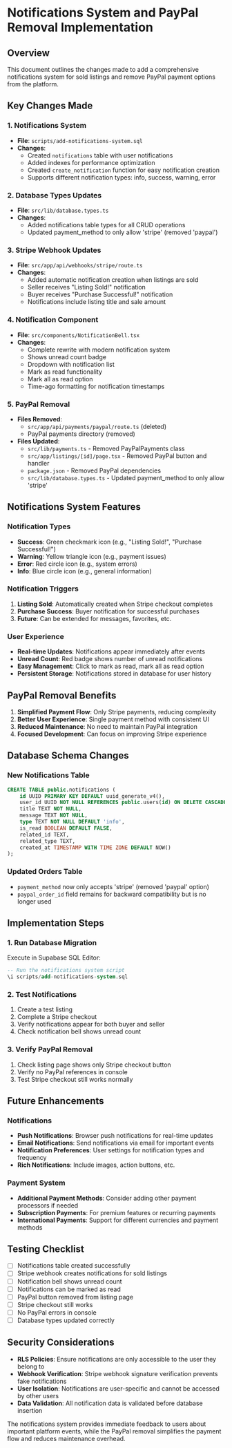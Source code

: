 # Notifications System and PayPal Removal Implementation

## Overview
This document outlines the changes made to add a comprehensive notifications system for sold listings and remove PayPal payment options from the platform.

## Key Changes Made

### 1. Notifications System
- **File**: `scripts/add-notifications-system.sql`
- **Changes**: 
  - Created `notifications` table with user notifications
  - Added indexes for performance optimization
  - Created `create_notification` function for easy notification creation
  - Supports different notification types: info, success, warning, error

### 2. Database Types Updates
- **File**: `src/lib/database.types.ts`
- **Changes**: 
  - Added notifications table types for all CRUD operations
  - Updated payment_method to only allow 'stripe' (removed 'paypal')

### 3. Stripe Webhook Updates
- **File**: `src/app/api/webhooks/stripe/route.ts`
- **Changes**:
  - Added automatic notification creation when listings are sold
  - Seller receives "Listing Sold!" notification
  - Buyer receives "Purchase Successful!" notification
  - Notifications include listing title and sale amount

### 4. Notification Component
- **File**: `src/components/NotificationBell.tsx`
- **Changes**:
  - Complete rewrite with modern notification system
  - Shows unread count badge
  - Dropdown with notification list
  - Mark as read functionality
  - Mark all as read option
  - Time-ago formatting for notification timestamps

### 5. PayPal Removal
- **Files Removed**:
  - `src/app/api/payments/paypal/route.ts` (deleted)
  - PayPal payments directory (removed)
- **Files Updated**:
  - `src/lib/payments.ts` - Removed PayPalPayments class
  - `src/app/listings/[id]/page.tsx` - Removed PayPal button and handler
  - `package.json` - Removed PayPal dependencies
  - `src/lib/database.types.ts` - Updated payment_method to only allow 'stripe'

## Notifications System Features

### Notification Types
- **Success**: Green checkmark icon (e.g., "Listing Sold!", "Purchase Successful!")
- **Warning**: Yellow triangle icon (e.g., payment issues)
- **Error**: Red circle icon (e.g., system errors)
- **Info**: Blue circle icon (e.g., general information)

### Notification Triggers
1. **Listing Sold**: Automatically created when Stripe checkout completes
2. **Purchase Success**: Buyer notification for successful purchases
3. **Future**: Can be extended for messages, favorites, etc.

### User Experience
- **Real-time Updates**: Notifications appear immediately after events
- **Unread Count**: Red badge shows number of unread notifications
- **Easy Management**: Click to mark as read, mark all as read option
- **Persistent Storage**: Notifications stored in database for user history

## PayPal Removal Benefits

1. **Simplified Payment Flow**: Only Stripe payments, reducing complexity
2. **Better User Experience**: Single payment method with consistent UI
3. **Reduced Maintenance**: No need to maintain PayPal integration
4. **Focused Development**: Can focus on improving Stripe experience

## Database Schema Changes

### New Notifications Table
```sql
CREATE TABLE public.notifications (
    id UUID PRIMARY KEY DEFAULT uuid_generate_v4(),
    user_id UUID NOT NULL REFERENCES public.users(id) ON DELETE CASCADE,
    title TEXT NOT NULL,
    message TEXT NOT NULL,
    type TEXT NOT NULL DEFAULT 'info',
    is_read BOOLEAN DEFAULT FALSE,
    related_id TEXT,
    related_type TEXT,
    created_at TIMESTAMP WITH TIME ZONE DEFAULT NOW()
);
```

### Updated Orders Table
- `payment_method` now only accepts 'stripe' (removed 'paypal' option)
- `paypal_order_id` field remains for backward compatibility but is no longer used

## Implementation Steps

### 1. Run Database Migration
Execute in Supabase SQL Editor:
```sql
-- Run the notifications system script
\i scripts/add-notifications-system.sql
```

### 2. Test Notifications
1. Create a test listing
2. Complete a Stripe checkout
3. Verify notifications appear for both buyer and seller
4. Check notification bell shows unread count

### 3. Verify PayPal Removal
1. Check listing page shows only Stripe checkout button
2. Verify no PayPal references in console
3. Test Stripe checkout still works normally

## Future Enhancements

### Notifications
- **Push Notifications**: Browser push notifications for real-time updates
- **Email Notifications**: Send notifications via email for important events
- **Notification Preferences**: User settings for notification types and frequency
- **Rich Notifications**: Include images, action buttons, etc.

### Payment System
- **Additional Payment Methods**: Consider adding other payment processors if needed
- **Subscription Payments**: For premium features or recurring payments
- **International Payments**: Support for different currencies and payment methods

## Testing Checklist

- [ ] Notifications table created successfully
- [ ] Stripe webhook creates notifications for sold listings
- [ ] Notification bell shows unread count
- [ ] Notifications can be marked as read
- [ ] PayPal button removed from listing page
- [ ] Stripe checkout still works
- [ ] No PayPal errors in console
- [ ] Database types updated correctly

## Security Considerations

- **RLS Policies**: Ensure notifications are only accessible to the user they belong to
- **Webhook Verification**: Stripe webhook signature verification prevents fake notifications
- **User Isolation**: Notifications are user-specific and cannot be accessed by other users
- **Data Validation**: All notification data is validated before database insertion

The notifications system provides immediate feedback to users about important platform events, while the PayPal removal simplifies the payment flow and reduces maintenance overhead.

